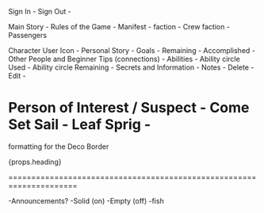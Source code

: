 Sign In - <i class="fas fa-sign-in-alt"></i>
Sign Out - <i class="fas fa-sign-out-alt"></i>

Main Story -   <i class="fas fa-book-dead"></i>
Rules of the Game - <i class="far fa-compass"></i>
Manifest - <i class="fas fa-address-book"></i>
  faction -   Crew <i class="fas fa-dharmachakra"></i>
  faction -   Passengers <i class="fas fa-cocktail"></i>

Character User Icon - <i class="fas fa-user-circle"></i>
  Personal Story - <i class="fas fa-scroll"></i>
  Goals - <i class="fas fa-tasks"></i>
    Remaining - <i class="far fa-square"></i>
    Accomplished - <i class="fas fa-check"></i>
  Other People and Beginner Tips (connections) - <i class="fas fa-users"></i>
  Abilities - <i class="fas fa-wind"></i>
    Ability circle Used - <i class="fas fa-times-circle"></i>
    Ability circle Remaining - <i class="fas fa-dot-circle"></i>
  Secrets and Information - <i class="far fa-eye"></i>
  Notes - <i class="fas fa-search"></i>
    Delete - <i class="fas fa-trash-alt"></i>
    Edit - <i class="fas fa-edit"></i>


Person of Interest / Suspect - <i class="fas fa-user-secret"></i>
Come Set Sail - <i class="fas fa-ship"></i>
Leaf Sprig - <i class="fab fa-pagelines"></i>
 =====================================================================
formatting for the Deco Border
 <div className="contain">
   <div className="roman-border">
       <span className="bg-first"></span>
       <span className="bg-second"></span>
       <span className="bg-third"></span>
       <div>
         {props.heading}
       </div>
   </div>
 </div>

 =====================================================================
<i class="fas fa-pen-square"></i>
<i class="far fa-sticky-note"></i>
<i class="fas fa-crow"></i>
<i class="fas fa-fighter-jet"></i>
<i class="fas fa-flask"></i>


<i class="fas fa-anchor"></i>
<i class="fas fa-water"></i>
<i class="fas fa-bullhorn"></i>  -Announcements?
<i class="fas fa-cloud-showers-heavy"></i>
<i class="fas fa-tachometer-alt"></i>
<i class="fas fa-cloud"></i>
<i class="fas fa-wind"></i>
<i class="fas fa-toilet-paper"></i>
<i class="fas fa-info-circle"></i>
<i class="fas fa-question"></i>
<i class="far fa-question-circle"></i>
<i class="fas fa-user-astronaut"></i>
<i class="fas fa-crosshairs"></i>
<i class="fas fa-skull-crossbones"></i>
<i class="fas fa-lightbulb"></i>          -Solid (on)
<i class="far fa-lightbulb"></i>          -Empty (off)
<i class="fas fa-fish"></i>   -fish
<i class="fas fa-dragon"></i>
<i class="fab fa-d-and-d"></i>
<i class="fas fa-satellite-dish"></i>
